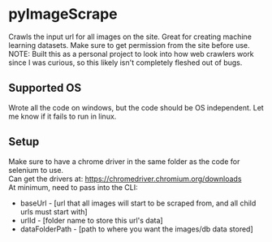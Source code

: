 # pyImageScrape
Crawls the input url for all images on the site. Great for creating machine learning datasets. Make sure to get permission from the site before use. <br />
NOTE: Built this as a personal project to look into how web crawlers work since I was curious, so this likely isn't completely fleshed out of bugs.

## Supported OS
Wrote all the code on windows, but the code should be OS independent. Let me know if it fails to run in linux.

## Setup
Make sure to have a chrome driver in the same folder as the code for selenium to use. <br />
Can get the drivers at: https://chromedriver.chromium.org/downloads <br />
At minimum, need to pass into the CLI:
- baseUrl - [url that all images will start to be scraped from, and all child urls must start with]
- urlId - [folder name to store this url's data]
- dataFolderPath - [path to where you want the images/db data stored]
